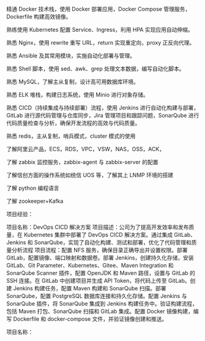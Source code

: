 精通 Docker 技术栈，使用 Docker 部署应用，Docker Compose 管理服务，Dockerfile 构建高效镜像。

熟练使用 Kubernetes 配置 Service、Ingress，利用 HPA 实现应用自动伸缩。

熟悉 Nginx，使用 rewrite 重写 URL，return 实现重定向，proxy 正反向代理。

熟悉 Ansible 及其常用模块，实施自动化部署与管理。

熟悉 Shell 脚本，使用 sed、awk、grep 处理文本数据，编写自动化脚本。

熟悉 MySQL，了解主从复制，设计高可用数据库环境。

熟悉 ELK 堆栈，构建日志系统，使用 Minio 进行对象存储。

熟悉 CICD（持续集成与持续部署）流程，使用 Jenkins 进行自动化构建与部署，GitLab 进行源代码管理与仓库同步，Jira 管理项目和跟踪问题，SonarQube 进行代码质量检查与分析，确保开发流程的高效与代码质量。

熟悉 redis，主从复制，哨兵模式，cluster 模式的使用

了解阿里云产品，ECS，RDS，VPC，VSW，NAS，OSS，ACK，

了解 zabbix 监控服务，zabbix-agent 与 zabbix-server 的配置

了解信创方面的操作系统如统信 UOS 等，了解其上 LNMP 环境的搭建

了解 python 编程语言

了解 zookeeper+Kafka

项目经验：

项目名称：DevOps CICD 解决方案
项目描述：公司为了提高开发效率和发布质量，在 Kubernetes 集群中部署了 DevOps CICD 解决方案。通过集成 GitLab、Jenkins 和 SonarQube，实现了自动化构建、测试和部署，优化了代码管理和质量分析流程
项目流程：配置 NFS 服务，确保目录正确导出并设置权限。部署 GitLab，配置镜像、端口映射和数据卷。部署 Jenkins，创建持久化存储，安装 GitLab、Git Parameter、Kubernetes、Gitee、Maven Integration 和 SonarQube Scanner 插件，配置 OpenJDK 和 Maven 路径，设置与 GitLab 的 SSH 连接。在 GitLab 中创建项目并生成 API Token，将代码上传至 GitLab。创建 Jenkins 构建任务，配置 Maven 构建和 SonarQube 扫描。部署 SonarQube，配置 PostgreSQL 数据库连接和持久化存储。配置 Jenkins 与 SonarQube 插件，将 SonarQube 集成到 Jenkins 构建任务中。验证构建流程，包括 Maven 打包、SonarQube 扫描和 GitLab 集成。配置 Docker 镜像构建，编写 Dockerfile 和 docker-compose 文件，并验证镜像创建和推送。

项目名称：